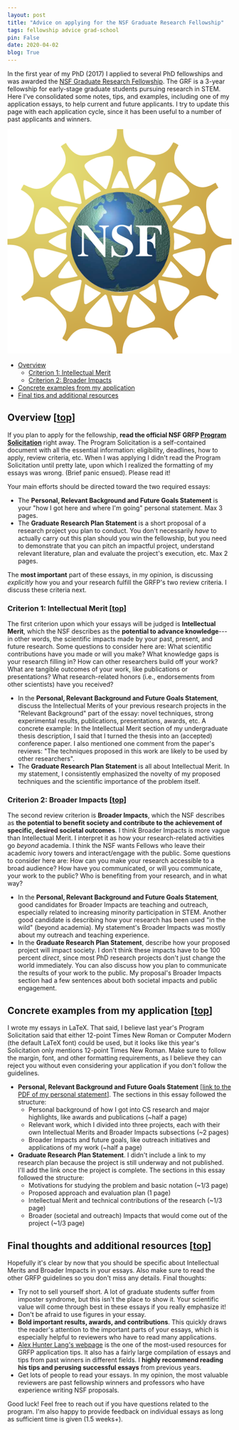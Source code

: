 ```yaml
---
layout: post
title: "Advice on applying for the NSF Graduate Research Fellowship"
tags: fellowship advice grad-school
pin: False
date: 2020-04-02
blog: True
---
```


In the first year of my PhD (2017) I applied to several PhD fellowships and was awarded the <a href="https://www.nsfgrfp.org/" target="_blank">NSF Graduate Research Fellowship</a>.
The GRF is a 3-year fellowship for early-stage graduate students pursuing research in STEM. 
Here I've consolidated some notes, tips, and examples, including one of my application essays, to help current and future applicants.
I try to update this page with each application cycle,  since it has been useful to a number of past applicants and winners.

<img src="/assets/img/nsf.png" class="img-v-small" />

- [Overview](#overview)
  - [Criterion 1: Intellectual Merit](#intellectual-merit)
  - [Criterion 2: Broader Impacts](#broader-impacts)
- [Concrete examples from my application](#my-application)
- [Final tips and additional resources](#final-thoughts)

## <a name="overview">Overview</a> [<a href="#top">top</a>]


If you  plan to apply for the fellowship, 
 __read the official NSF GRFP <a href="https://www.nsf.gov/pubs/2019/nsf19590/nsf19590.htm" target="_blank">Program Solicitation</a>__ right away.
 The Program Solicitation is a self-contained document with all the essential information: eligibility, deadlines, how to apply, review criteria, etc.
When I was applying I didn't read the Program Solicitation until pretty late, upon which I realized the formatting of my essays was wrong.
(Brief panic ensued).
Please read it!

Your main efforts should be directed toward the two required essays:

- The __Personal, Relevant Background and Future Goals Statement__ is your "how I got here and where I'm going" personal statement. Max 3 pages.
- The __Graduate Research Plan Statement__ is a short proposal of a research project you plan to conduct. 
You don't necessarily _have_ to actually carry out this plan should you win the fellowship, but you need to demonstrate that you can pitch an impactful project, understand relevant literature, plan and evaluate the project's execution, etc. Max 2 pages.

The __most important__ part of these essays, in my opinion, is discussing _explicitly_ how you and your research fulfill the GRFP's two review criteria.
I discuss these criteria next.

### <a name="intellectual-merit">Criterion 1: Intellectual Merit</a> [<a href="#top">top</a>]


The first criterion upon which your essays will be judged is __Intellectual Merit__, which the NSF describes as the __potential to advance knowledge__---in other words, the scientific impacts made by your past, present, and future research.
Some questions to consider here are:
What scientific contributions have you made or will you make? 
What knowledge gaps is your research filling in?
How can other researchers build off your work?
What are tangible outcomes of your work, like publications or presentations?
What research-related honors (i.e., endorsements from other scientists) have you received?

- In the __Personal, Relevant Background and Future Goals Statement__, discuss the Intellectual Merits of your previous research projects in the "Relevant Background" part of the essay: novel techniques, strong experimental results, publications, presentations, awards, etc.
A concrete example: In the Intellectual Merit section of my undergraduate thesis description, I said that I turned the thesis into an (accepted) conference paper. I also mentioned one comment from the paper's reviews:
"The techniques proposed in this work are likely to be used by other researchers".
- The __Graduate Research Plan Statement__ is all about Intellectual Merit. 
In my statement, I consistently emphasized the novelty of my proposed techniques and the scientific importance of the problem itself.


### <a name="broader-impacts">Criterion 2: Broader Impacts</a> [<a href="#top">top</a>]


The second review criterion is __Broader Impacts__, which the NSF describes as __the potential to benefit society and contribute to the achievement of specific, desired societal outcomes__.
I think Broader Impacts is more vague than Intellectual Merit.
I interpret it as how your research-related activities go  _beyond_ academia.
I think the NSF wants Fellows who leave their academic ivory towers and interact/engage with the public.
Some questions to consider here are:
How can you make your research accessible to a broad audience?
How have you communicated, or will you communicate, your work to the public?
Who is benefiting from your research, and in what way? 

- In the __Personal, Relevant Background and Future Goals Statement__, good candidates for Broader Impacts are teaching and outreach, especially related to increasing minority participation in STEM.
Another good candidate is describing how your research has been used "in the wild" (beyond academia).
My statement's Broader Impacts was mostly about my outreach and teaching experience.
- In the __Graduate Research Plan Statement__, describe how your proposed project will impact society.
I don't think these impacts have to be 100 percent _direct_, since  most PhD research projects don't just change the world immediately.
You can also discuss how you plan to communicate the results of your work to the public.
My proposal's Broader Impacts section had a few sentences about both societal impacts and public engagement.

## <a name="my-application">Concrete examples from my application</a> [<a href="#top">top</a>]


I wrote my essays in LaTeX. 
That said,
I believe last year's Program Solicitation said that either 12-point Times New Roman or Computer Modern (the default LaTeX font) could be used, but it looks like this year's Solicitation only mentions 12-point Times New Roman.
Make sure to follow the margin, font, and other formatting requirements, as I believe they can reject you without even considering your application if you don't follow the guidelines.

- __Personal, Relevant Background and Future Goals Statement__ [<a href="/assets/pdf/nsf-personal.pdf" target="_blank">link to the PDF of my personal statement</a>]. The sections in this essay followed the structure:
  - Personal background of how I got into CS research and major highlights, like awards and publications (~half a page)
  - Relevant work, which I divided into three projects, each with their own Intellectual Merits and Broader Impacts subsections (~2 pages)
  - Broader Impacts and future goals, like outreach initiatives and applications of my work (~half a page)
- __Graduate Research Plan Statement__. I didn't include a link to my research plan because the project is still underway and not published. I'll add the link once the project is complete. 
The sections in this essay followed the structure:
  - Motivations for studying the problem and basic notation (~1/3 page)
  - Proposed approach and evaluation plan (1 page)
  - Intellectual Merit and technical contributions of the research (~1/3 page)
  - Broader (societal and outreach) Impacts that would come out of the project (~1/3 page)

## <a name="final-thoughts">Final thoughts and additional resources</a> [<a href="#top">top</a>]


Hopefully it's clear by now that you should be specific about  Intellectual Merits and Broader Impacts in your essays.
Also make sure to read the other GRFP guidelines so you don't miss any details.
Final thoughts:

- Try not to sell yourself short. A lot of graduate students suffer from imposter syndrome, but this isn't the place to show it. Your scientific value will come through best in these essays if you really emphasize it!
- Don't be afraid to use figures in your essay.
- __Bold important results, awards, and contributions__. This quickly draws the reader's attention to the important parts of your essays, which is especially helpful to reviewers who have to read many applications.
- <a href="http://www.alexhunterlang.com/nsf-fellowship" target="_blank">Alex Hunter Lang's webpage</a> is the one of the most-used resources for GRFP application tips. It also has a fairly large compilation of essays and tips from past winners in different fields. I __highly recommend reading his tips and perusing successful essays__ from previous years.
- Get lots of people to read your essays. In my opinion, the most valuable reviewers are past fellowship winners and professors who have experience writing NSF proposals.

Good luck! Feel free to reach out if you have questions related to the program.
I'm also happy to provide feedback on individual essays as long as sufficient time is given (1.5 weeks+).
